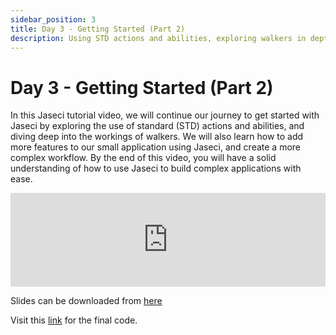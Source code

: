 ```yaml
---
sidebar_position: 3
title: Day 3 - Getting Started (Part 2)
description: Using STD actions and abilities, exploring walkers in depth, and adding more features to the previously created small application with Jaseci.
---
```


# Day 3 - **Getting Started (Part 2)**


In this Jaseci tutorial video, we will continue our journey to get started with Jaseci by exploring the use of standard (STD) actions and abilities, and diving deep into the workings of walkers. We will also learn how to add more features to our small application using Jaseci, and create a more complex workflow. By the end of this video, you will have a solid understanding of how to use Jaseci to build complex applications with ease.


<!-- Embed a youtube video -->
<iframe width="100%" src="https://www.youtube.com/embed/9QZqX0v7nqI" frameborder="0" allow="accelerometer; autoplay; clipboard-write; encrypted-media; gyroscope; picture-in-picture" allowfullscreen></iframe>

Slides can be downloaded from [here](https://github.com/Jaseci-Labs/jaseci/blob/main/examples/coursework-series-uom/2_jaseci_quickstart/2.2/slides.pdf)

Visit this [link](../../../../examples/coursework-series-uom/2_jaseci_quickstart/2.2/end) for the final code.


